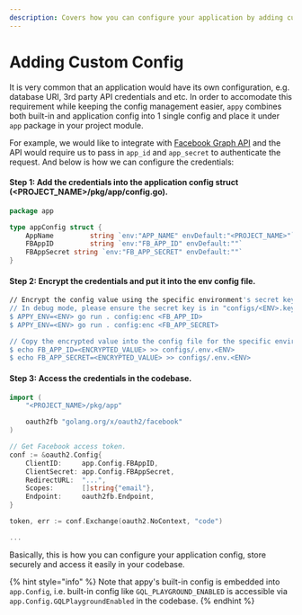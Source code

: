 ```yaml
---
description: Covers how you can configure your application by adding custom config.
---
```


# Adding Custom Config

It is very common that an application would have its own configuration, e.g. database URI, 3rd party API credentials and etc. In order to accomodate this requirement while keeping the config management easier, `appy` combines both built-in and application config into 1 single config and place it under `app` package in your project module.

For example, we would like to integrate with [Facebook Graph API](https://developers.facebook.com/docs/graph-api/) and the API would require us to pass in `app_id` and `app_secret` to authenticate the request. And below is how we can configure the credentials:

#### Step 1: Add the credentials into the application config struct \(&lt;PROJECT\_NAME&gt;/pkg/app/config.go\).

```go
package app

type appConfig struct {
	AppName			string `env:"APP_NAME" envDefault:"<PROJECT_NAME>"`
	FBAppID 		string `env:"FB_APP_ID" envDefault:""`
	FBAppSecret string `env:"FB_APP_SECRET" envDefault:""`
}
```

#### Step 2: Encrypt the credentials and put it into the env config file.

```bash
// Encrypt the config value using the specific environment's secret key.
// In debug mode, please ensure the secret key is in "configs/<ENV>.key".
$ APPY_ENV=<ENV> go run . config:enc <FB_APP_ID>
$ APPY_ENV=<ENV> go run . config:enc <FB_APP_SECRET>

// Copy the encrypted value into the config file for the specific environment.
$ echo FB_APP_ID=<ENCRYPTED_VALUE> >> configs/.env.<ENV>
$ echo FB_APP_SECRET=<ENCRYPTED_VALUE> >> configs/.env.<ENV>
```

#### Step 3: Access the credentials in the codebase.

```go
import (
    "<PROJECT_NAME>/pkg/app"

    oauth2fb "golang.org/x/oauth2/facebook"
)

// Get Facebook access token.
conf := &oauth2.Config{
    ClientID:     app.Config.FBAppID,
    ClientSecret: app.Config.FBAppSecret,
    RedirectURL:  "...",
    Scopes:       []string{"email"},
    Endpoint:     oauth2fb.Endpoint,
}

token, err := conf.Exchange(oauth2.NoContext, "code")

...
```

Basically, this is how you can configure your application config, store securely and access it easily in your codebase.

{% hint style="info" %}
Note that appy's built-in config is embedded into `app.Config`, i.e. built-in config like `GQL_PLAYGROUND_ENABLED` is accessible via `app.Config.GQLPlaygroundEnabled` in the codebase. 
{% endhint %}

